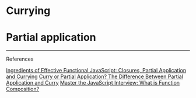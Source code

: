 # Currying

# Partial application

---

References

[Ingredients of Effective Functional JavaScript: Closures, Partial Application and Currying](https://hackernoon.com/ingredients-of-effective-functional-javascript-closures-partial-application-and-currying-66afe055102a#.fyaw1xrkh)
[Curry or Partial Application? The Difference Between
Partial Application and Curry](https://medium.com/javascript-scene/curry-or-partial-application-8150044c78b8#.ivm6re1zq)
[Master the JavaScript Interview: What is Function Composition?](https://medium.com/javascript-scene/master-the-javascript-interview-what-is-function-composition-20dfb109a1a0#.n29szqx1m)